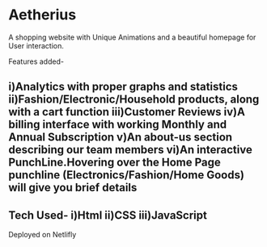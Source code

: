 # Aetherius

A shopping website with Unique Animations and a beautiful homepage for User interaction.

Features added-

i)Analytics with proper graphs and statistics
ii)Fashion/Electronic/Household products, along with a cart function
iii)Customer Reviews
iv)A billing interface with working Monthly and Annual Subscription
v)An about-us section describing our team members
vi)An interactive PunchLine.Hovering over the Home Page punchline (Electronics/Fashion/Home Goods) will give you brief details 
---------

Tech Used-
i)Html
ii)CSS
iii)JavaScript
----

Deployed on Netlifly

